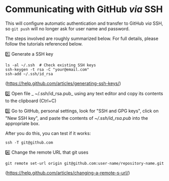 # Communicating with GitHub _via_ SSH

This will configure automatic authentication and transfer to GitHub _via_ SSH, so `git push` will no longer ask
for user name and password.
 
The steps involved are roughly summarized below. For full details, please follow the
tutorials referenced below.

:one: Generate a SSH key

```shell
ls -al ~/.ssh  # Check existing SSH keys
ssh-keygen -t rsa -C "your@email.com"
ssh-add ~/.ssh/id_rsa
```

(https://help.github.com/articles/generating-ssh-keys/)

:two: Open file _ ~/.ssh/id_rsa.pub_ using any text editor and copy its contents to the clipboard (Ctrl+C)

:three: Go to GitHub, personal settings, look for "SSH and GPG keys", click on "New SSH key", and paste the contents of _~/.ssh/id_rsa.pub_ into the appropriate box.

After you do this, you can test if it works:
```shell
ssh -T git@github.com
 ```
 
:four: Change the remote URL that git uses

```shell
git remote set-url origin git@github.com:user-name/repository-name.git
```

(https://help.github.com/articles/changing-a-remote-s-url/)
